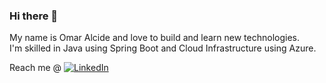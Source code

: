### Hi there 👋

My name is Omar Alcide and love to build and learn new technologies. \
I'm skilled in Java using Spring Boot and Cloud Infrastructure using Azure.


Reach me @ <a href="https://www.linkedin.com/in/omar-alcide-248143143"><img src="https://img.shields.io/badge/LinkedIn--_.svg?style=social&logo=linkedin" alt="LinkedIn"></a>



<!--
**hoodedramo24/hoodedramo24** is a ✨ _special_ ✨ repository because its `README.md` (this file) appears on your GitHub profile.

Here are some ideas to get you started:

- 🔭 I’m currently working on ...
- 🌱 I’m currently learning ...
- 👯 I’m looking to collaborate on ...
- 🤔 I’m looking for help with ...
- 💬 Ask me about ...
- 📫 How to reach me: ...
- 😄 Pronouns: ...
- ⚡ Fun fact: ...
-->


